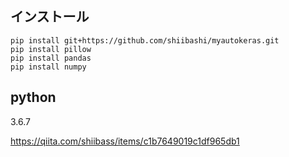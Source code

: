 ## インストール
```
pip install git+https://github.com/shiibashi/myautokeras.git
pip install pillow 
pip install pandas
pip install numpy

```
## python
3.6.7

https://qiita.com/shiibass/items/c1b7649019c1df965db1